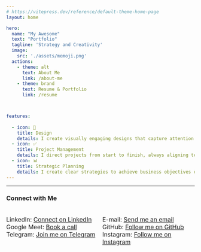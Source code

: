 ```yaml
---
# https://vitepress.dev/reference/default-theme-home-page
layout: home

hero:
  name: "My Awesome"
  text: "Portfolio"
  tagline: 'Strategy and Creativity'
  image:
    src: './assets/memoji.png' 
  actions:
    - theme: alt
      text: About Me
      link: /about-me
    - theme: brand
      text: Resume & Portfolio
      link: /resume



features:
  
  - icon: 🚀
    title: Design
    details: I create visually engaging designs that capture attention and communicate clearly.
  - icon: ✅
    title: Project Management
    details: I direct projects from start to finish, always aligning team efforts with project goals.
  - icon: 📊
    title: Strategic Planning
    details: I create clear strategies to achieve business objectives effectively.
---
```

---
<div>
  <h3>Connect with Me</h3>
</div>


<div class="contact-links">
  <div>
    <p>LinkedIn: <a href="https://www.linkedin.com/in/georgeadrian">Connect on LinkedIn</a></p>
    <p>Google Meet: <a href="https://cal.com/georgeadrian/15min">Book a call</a></p>
    <p>Telegram: <a href="https://t.me/adittba">Join me on Telegram</a></p>
  </div>
  <div>
    <p>E-mail: <a href="mailto:georgetudorica2310@gmail.com">Send me an email</a></p>
    <p>GitHub: <a href="https://github.com/adittba">Follow me on GitHub</a></p>
    <p>Instagram: <a href="https://instagram.com/adittba">Follow me on Instagram</a></p>
  </div>
</div>

<style scoped>
  .contact-links {
    display: grid;
    grid-template-columns: repeat(2, 1fr);
    gap: 10px;
    font-size: 16px;
    padding-top: 20px;
  }

  .contact-links p {
    margin: 0;
    padding: 0;
  }

  /* Make the layout a regular list on smaller screens */
  @media (max-width: 768px) {
    .contact-links {
      display: block; /* Switch to block layout on mobile */
    }

    .contact-links div {
      margin: 0; /* Remove extra margin */
      padding: 0;
    }

    .contact-links div p {
      margin-bottom: 4px; /* Consistent spacing between all items */
    }
  }
</style>



